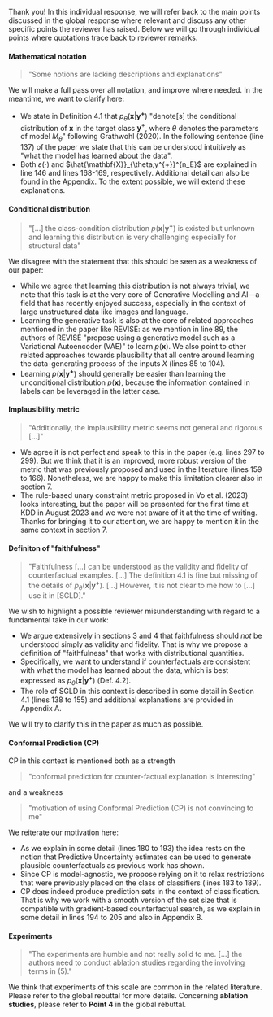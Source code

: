 Thank you! In this individual response, we will refer back to the main points discussed in the global response where relevant and discuss any other specific points the reviewer has raised. Below we will go through individual points where quotations trace back to reviewer remarks.

#### Mathematical notation

> "Some notions are lacking descriptions and explanations"

We will make a full pass over all notation, and improve where needed. In the meantime, we want to clarify here:

- We state in Definition 4.1 that $p_{\theta}(\mathbf{x}|\mathbf{y^{+}})$ "denote[s] the conditional distribution of $\mathbf{x}$ in the target class  $\mathbf{y}^{+}$, where $\theta$ denotes the parameters of model $M_{\theta}$" following Grathwohl (2020). In the following sentence (line 137) of the paper we state that this can be understood intuitively as "what the model has learned about the data". 
- Both $\varepsilon(\cdot)$ and $\hat{\mathbf{X}}_{\theta,y^{+}}^{n_E}$ are explained in line 146 and lines 168-169, respectively. Additional detail can also be found in the Appendix. To the extent possible, we will extend these explanations. 

#### Conditional distribution

> "[...] the class-condition distribution $p(\mathbf{x}|\mathbf{y^{+}})$ is existed but unknown and learning this distribution is very challenging especially for structural data"

We disagree with the statement that this should be seen as a weakness of our paper:

- While we agree that learning this distribution is not always trivial, we note that this task is at the very core of Generative Modelling and AI&mdash;a field that has recently enjoyed success, especially in the context of large unstructured data like images and language.
- Learning the generative task is also at the core of related approaches mentioned in the paper like REVISE: as we mention in line 89, the authors of REVISE "propose using a generative model such as a Variational Autoencoder (VAE)" to learn $p(\mathbf{x})$. We also point to other related approaches towards plausibility that all centre around learning the data-generating process of the inputs $X$ (lines 85 to 104).
- Learning $p(\mathbf{x}|\mathbf{y^{+}})$ should generally be easier than learning the unconditional distribution $p(\mathbf{x})$, because the information contained in labels can be leveraged in the latter case. 

#### Implausibility metric

> "Additionally, the implausibility metric seems not general and rigorous [...]"

- We agree it is not perfect and speak to this in the paper (e.g. lines 297 to 299). But we think that it is an improved, more robust version of the metric that was previously proposed and used in the literature (lines 159 to 166). Nonetheless, we are happy to make this limitation clearer also in section 7.
- The rule-based unary constraint metric proposed in Vo et al. (2023) looks interesting, but the paper will be presented for the first time at KDD in August 2023 and we were not aware of it at the time of writing. Thanks for bringing it to our attention, we are happy to mention it in the same context in section 7. 

#### Definiton of "faithfulness"

> "Faithfulness [...] can be understood as the validity and fidelity of counterfactual examples. [...] The definition 4.1 is fine but missing of the details of $p_{\theta}(\mathbf{x}|\mathbf{y^{+}})$. [...] However, it is not clear to me how to [...] use it in [SGLD]."

We wish to highlight a possible reviewer misunderstanding with regard to a fundamental take in our work:

- We argue extensively in sections 3 and 4 that faithfulness should *not* be understood simply as validity and fidelity. That is why we propose a definition of "faithfulness" that works with distributional quantities. 
- Specifically, we want to understand if counterfactuals are consistent with what the model has learned about the data, which is best expressed as $p_{\theta}(\mathbf{x}|\mathbf{y^{+}})$ (Def. 4.2).
- The role of SGLD in this context is described in some detail in Section 4.1 (lines 138 to 155) and additional explanations are provided in Appendix A.

We will try to clarify this in the paper as much as possible. 

#### Conformal Prediction (CP) 

CP in this context is mentioned both as a strength

> "conformal prediction for counter-factual explanation is interesting"

and a weakness

> "motivation of using Conformal Prediction (CP) is not convincing to me"

We reiterate our motivation here:

- As we explain in some detail (lines 180 to 193) the idea rests on the notion that Predictive Uncertainty estimates can be used to generate plausible counterfactuals as previous work has shown.
- Since CP is model-agnostic, we propose relying on it to relax restrictions that were previously placed on the class of classifiers (lines 183 to 189).
- CP does indeed produce prediction sets in the context of classification. That is why we work with a smooth version of the set size that is compatible with gradient-based counterfactual search, as we explain in some detail in lines 194 to 205 and also in Appendix B. 

#### Experiments

> "The experiments are humble and not really solid to me. [...] the authors need to conduct ablation studies regarding the involving terms in (5)."

We think that experiments of this scale are common in the related literature. Please refer to the global rebuttal for more details. Concerning **ablation studies**, please refer to **Point 4** in the global rebuttal.